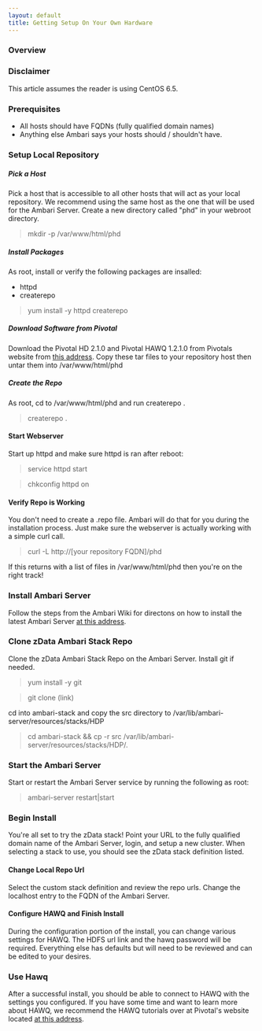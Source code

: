 ```yaml
---
layout: default
title: Getting Setup On Your Own Hardware
---
```


### Overview

### Disclaimer
This article assumes the reader is using CentOS 6.5.

### Prerequisites
* All hosts should have FQDNs (fully qualified domain names)
* Anything else Ambari says your hosts should / shouldn't have.

### Setup Local Repository
##### Pick a Host
Pick a host that is accessible to all other hosts that will act as your local repository. We recommend using the same host as the one that will be used for the Ambari Server. Create a new directory called "phd" in your webroot directory. 
>mkdir -p /var/www/html/phd

##### Install Packages
As root, install or verify the following packages are insalled:
* httpd
* createrepo

>yum install -y httpd createrepo

##### Download Software from Pivotal
Download the Pivotal HD 2.1.0 and Pivotal HAWQ 1.2.1.0 from Pivotals website from [this address](https://network.pivotal.io/products/pivotal-hd). Copy these tar files to your repository host then untar them into /var/www/html/phd

##### Create the Repo
As root, cd to /var/www/html/phd and run createrepo .

>createrepo .

#### Start Webserver
Start up httpd and make sure httpd is ran after reboot:
>service httpd start

>chkconfig httpd on 

#### Verify Repo is Working
You don't need to create a .repo file. Ambari will do that for you during the installation process. Just make sure the webserver is actually working with a simple curl call.
>curl -L http://[your repository FQDN]/phd 

If this returns with a list of files in /var/www/html/phd then you're on the right track!

### Install Ambari Server
Follow the steps from the Ambari Wiki for directons on how to install the latest Ambari Server [at this address](https://cwiki.apache.org/confluence/display/AMBARI/Ambari+User+Guides).

### Clone zData Ambari Stack Repo 
Clone the zData Ambari Stack Repo on the Ambari Server. Install git if needed. 
>yum install -y git

>git clone (link)

cd into ambari-stack and copy the src directory to /var/lib/ambari-server/resources/stacks/HDP
>cd ambari-stack && cp -r src /var/lib/ambari-server/resources/stacks/HDP/.

### Start the Ambari Server
Start or restart the Ambari Server service by running the following as root:
>ambari-server restart|start

### Begin Install
You're all set to try the zData stack! Point your URL to the fully qualified domain name of the Ambari Server, login, and setup a new cluster. When selecting a stack to use, you should see the zData stack definition listed.

#### Change Local Repo Url
Select the custom stack definition and review the repo urls. Change the localhost entry to the FQDN of the Ambari Server.

#### Configure HAWQ and Finish Install
During the configuration portion of the install, you can change various settings for HAWQ. The HDFS url link and the hawq password will be required. Everything else has defaults but will need to be reviewed and can be edited to your desires.

### Use Hawq
After a successful install, you should be able to connect to HAWQ with the settings you configured. If you have some time and want to learn more about HAWQ, we recommend the HAWQ tutorials over at Pivotal's website located [at this address](http://pivotalhd.docs.pivotal.io/tutorial/getting-started/hawq.html).
